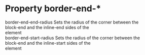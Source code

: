 # Property border-end-*

border-end-end-radius
    Sets the radius of the corner between the  
    block-end and the inline-end sides of the  
    element  
border-end-start-radius
    Sets the radius of the corner between the  
    block-end and the inline-start sides of the  
    element  
